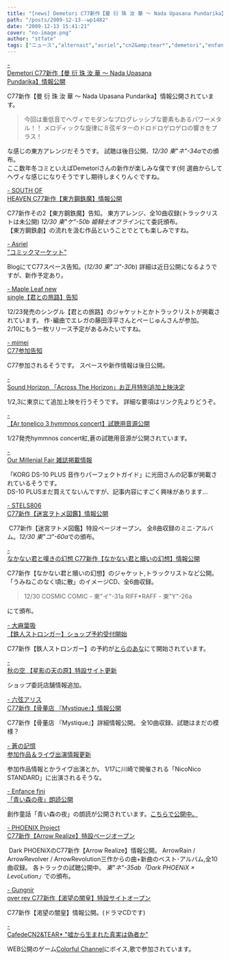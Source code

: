 ```yaml
---
title: "[news] Demetori C77新作【曼 衍 珠 汝 華 ～ Nada Upasana Pundarika】情報公開"
path: "/posts/2009-12-13--wp1482"
date: "2009-12-13 15:41:21"
cover: "no-image.png"
author: "stfate"
tags: ["ニュース","alternait","asriel","cn2&amp;tear*","demetori","enfance fini","gungnir over rev","mimei","phoenix project","queen of wand","sound horizon","south of heaven","アルトネリコ","三澤秋","光田康典","六弦アリス","大麻葉吸","癒月","霜月はるか"]
---
```


<style type="text/css">
<!--
p {white-space: pre-wrap};
-->
</style>

<a  href="http://www.kawachi.zaq.ne.jp/demetori/" target="_blank">- Demetori C77新作【曼 衍 珠 汝 華 ～ Nada Upasana Pundarika】情報公開</a>
<div >C77新作【曼 衍 珠 汝 華 ～ Nada Upasana Pundarika】情報公開されています。
<blockquote>今回は重低音でヘヴィでモダンなプログレッシブな要素もあるパワーメタル！！
メロディックな旋律に８弦ギターのドロドロゲロゲロの響きをプラス！</blockquote>
な感じの東方アレンジだそうです。
試聴は後日公開、<em>12/30 東"ネ"-34a</em>での頒布。
<div >ここ数年冬コミといえばDemetoriさんの新作が楽しみな僕です(何
選曲からしてヘヴィな感じになりそうですし期待しまくりんぐですね。</div></div>

<a  href="http://s-o-h.jp/products/" target="_blank">- SOUTH OF HEAVEN C77新作【東方鋼鉄魔】情報公開</a>
<div >C77新作その2【東方鋼鉄魔】告知。
東方アレンジ、全10曲収録(トラックリストは未公開)
<em>12/30 東"ケ"-50b 姫騎士オフライン</em>にて委託頒布。
<div >【東方鋼鉄劇】の流れを汲む作品ということでとても楽しみですね。</div></div>

<a  href="http://ameblo.jp/asriel-blog/" target="_blank">- Asriel "コミックマーケット"</a>
<div >BlogにてC77スペース告知。(<em>12/30 東"コ"-30b</em>)
詳細は近日公開になるようですが、新作予定あり。</div>

<a  href="http://shimotsukin.com/" target="_blank">- Maple Leaf new single【君との旅路】告知</a>
<div >12/23発売のシングル【君との旅路】のジャケットとかトラックリストが掲載されています。
作･編曲でエレガの藤田淳平さんとぺーじゅんさんが参加。
<div >2/10にもう一枚</a>リリース予定があるみたいですね。</div></div>

<a  href="http://totsu-kuni.net/" target="_blank">- mimei C77参加告知</a>
<div >C77参加されるそうです。
スペースや新作情報は後日公開。</div>

<a  href="http://www.soundhorizon.com/information/index.html" target="_blank">- Sound Horizon 「Across The Horizon」お正月特別追加上映決定</a>
<div >1/2,3に東京にて追加上映を行うそうです。
詳細な要項はリンク先よりどうぞ。</div>

<a  href="http://www.team-e.co.jp/sp/artonelico3/red.html" target="_blank">- 【Ar tonelico 3 hymmnos concert】試聴用音源公開</a>
<div >1/27発売hymmnos concert紅,蒼の試聴用音源が公開されています。</div>

<a  href="http://www.procyon-studio.com/info/info.html" target="_blank">- Our Millenial Fair 雑誌掲載情報</a>
<div >「KORG DS-10 PLUS 音作りパーフェクトガイド」に光田さんの記事が掲載されているそうです。
<div >DS-10 PLUSまだ買えてないんですが、記事内容にすごく興味があります…</div></div>

<a  href="http://www.stels806.com/" target="_blank">- STELS806 C77新作【迷宮ヲトメ図鑑】情報公開</a>
<div ><a href="http://www.stels806.com/"><img src="http://www.stels806.com/stels806/release/bn_big.jpg" alt="" /></a>
C77新作【迷宮ヲトメ図鑑】特設ページオープン。
全8曲収録のミニ･アルバム。<em>12/30 東"コ"-60a</em>での頒布。</div>

<a  href="http://www.kawachi.zaq.ne.jp/dpenu801/higurashi/umineko/index2.html#outline" target="_blank">- なかない君と嘆きの幻想 C77新作【なかない君と贖いの幻想】情報公開</a>
<div >C77新作【なかない君と贖いの幻想】のジャケット,トラックリストなど公開。
「うみねこのなく頃に散」のイメージCD、全6曲収録。
<blockquote>12/30
COSMIC COMIC - 東"イ"-31a
RIFF*RAFF - 東"Y"-26a</blockquote>にて頒布。</div>

<a  href="http://www.human-bbq.com/" target="_blank">- 大麻葉吸 【鉄人ストロンガー】ショップ予約受付開始</a>
<div >C77新作【鉄人ストロンガー】の予約が<a href="http://www.toranoana.jp/mailorder/article/04/0010/20/44/040010204498.html">とらのあな</a>にて開始されています。</div>

<a  href="http://anraku.nothing.sh/akisora/2009amanohara/" target="_blank">- 秋の空 【星影の天の原】特設サイト更新</a>
<div >ショップ委託店舗情報追加。</div>

<a  href="http://www.rokugen.net/" target="_blank">- 六弦アリス C77新作【骨董店 『Mystique』】情報公開</a>
<div >C77新作【骨董店 『Mystique』】詳細情報公開。
全10曲収録、試聴はまだの模様？</div>

<a  href="http://aonokioku.sakura.ne.jp/" target="_blank">- 蒼の記憶 参加作品＆ライヴ出演情報更新</a>
<div >参加作品情報とかライヴ出演とか。
1/17に川崎で開催される「NicoNico STANDARD」に出演されるそうな。</div>

<a  href="http://enfini.yu-nagi.com/" target="_blank">- Enfance fini 「青い森の夜」朗読公開</a>
<div >創作童話「青い森の夜」の朗読が公開されています。<a href="http://www.voiceblog.jp/aoimori/">こちらで公開中。</a></div>

<a  href="http://www.p-pr.info/" target="_blank">- PHOENIX Project C77新作【Arrow Realize】特設ページオープン</a>
<div ><a href="http://www.p-pr.info/c77/"><img src="http://www.p-pr.info/c77/bn468.png" alt="" /></a>
Dark PHOENiXのC77新作【Arrow Realize】情報公開。
ArrowRain / ArrowRevolver / ArrowRevolution三作からの曲+新曲のベスト･アルバム,全10曲収録。
各トラックの試聴公開中。
<em>東"ネ"-35ab「Dark PHOENiX × LevoLution」</em>での頒布。</div>

<a  href="http://www.gungni.com/katsuboh/" target="_blank">- Gungnir over rev C77新作【渇望の闇皇】特設サイトオープン</a>
<div >C77新作【渇望の闇皇】情報公開。(ドラマCDです)</div>

<a  href="http://homepage2.nifty.com/cn2/" target="_blank">- CafedeCN2&TEAR* "嘘から生まれた真実は偽者か"</a>
<div >WEB公開のゲーム<a href="http://nekokan.dyndns.info/~pmcc/pmcc2/index.htm">Colorful Channel</a>にボイス,歌で参加されています。</div>